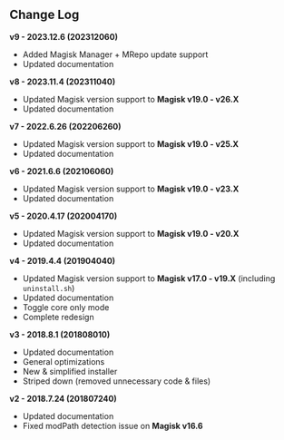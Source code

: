 ## Change Log
**v9 - 2023.12.6 (202312060)**
- Added Magisk Manager + MRepo update support
- Updated documentation

**v8 - 2023.11.4 (202311040)**
- Updated Magisk version support to **Magisk v19.0 - v26.X**
- Updated documentation

**v7 - 2022.6.26 (202206260)**
- Updated Magisk version support to **Magisk v19.0 - v25.X**
- Updated documentation

**v6 - 2021.6.6 (202106060)**
- Updated Magisk version support to **Magisk v19.0 - v23.X**
- Updated documentation

**v5 - 2020.4.17 (202004170)**
- Updated Magisk version support to **Magisk v19.0 - v20.X**
- Updated documentation

**v4 - 2019.4.4 (201904040)**
- Updated Magisk version support to **Magisk v17.0 - v19.X** (including `uninstall.sh`)
- Updated documentation
- Toggle core only mode
- Complete redesign

**v3 - 2018.8.1 (201808010)**
- Updated documentation
- General optimizations
- New & simplified installer
- Striped down (removed unnecessary code & files)

**v2 - 2018.7.24 (201807240)**
- Updated documentation
- Fixed modPath detection issue on **Magisk v16.6**
